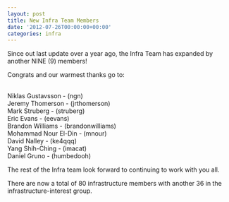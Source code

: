 ```yaml
---
layout: post
title: New Infra Team Members
date: '2012-07-26T00:00:00+00:00'
categories: infra
---
```

<p>

Since out last update over a year ago, the Infra Team has expanded by another NINE (9) members!</p> 
  <p>Congrats and our warmest thanks go to:</p> 
  <p><br />Niklas Gustavsson - (ngn)<br />Jeremy Thomerson - (jrthomerson)<br />Mark Struberg - (struberg)<br />Eric Evans - (eevans)<br />Brandon Williams - (brandonwilliams)<br />Mohammad Nour El-Din - (mnour)<br />David Nalley - (ke4qqq)<br />Yang Shih-Ching - (imacat)<br />Daniel Gruno - (humbedooh)<br /></p> 
  <p>The rest of the Infra team look forward to continuing to work with you all.</p> 
  <p> </p> 
  <p>There are now a total of 80 infrastructure members with another 36 in the infrastructure-interest group.</p> 
  <p> </p>
